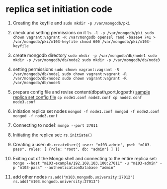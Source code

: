 # replica set initiation code



  1.  Creating the keyfile and
``sudo mkdir -p /var/mongodb/pki``

  2.  check and setting permissions on it
  ``ls -l -p /var/mongodb/pki
    sudo chown vagrant:vagrant -R /var/mongodb
    openssl rand -base64 741 > /var/mongodb/pki/m103-keyfile
    chmod 600 /var/mongodb/pki/m103-keyfile
  ``

  3.  create mongodb directory
  ``sudo mkdir -p /var/mongodb/db/node1
    sudo mkdir -p /var/mongodb/db/node2
    sudo mkdir -p /var/mongodb/db/node3``

  4.  setting permissions
  ``sudo chown vagrant:vagrant -R /var/mongodb/db/node1
    sudo chown vagrant:vagrant -R /var/mongodb/db/node2
    sudo chown vagrant:vagrant -R /var/mongodb/db/node3``

  5. prepare config file and revise content(dbpath,port,logpath)
  [sample replica set config file](./node1.conf)
  ``cp node1.conf node2.conf
    cp node2.conf node3.conf
  ``

  6.  initiation replica set nodes
  ``mongod -f node1.conf
    mongod -f node2.conf
    mongod -f node3.conf
  ``

  7.  Connecting to node1:
  ``mongo --port 27011``

  8.  Initiating the replica set:
  ``rs.initiate()``

  9.  Creating a user:
  ``db.createUser({
  user: "m103-admin",
  pwd: "m103-pass",
  roles: [
    {role: "root", db: "admin"}
  ]
})``

  10. Exiting out of the Mongo shell and connecting to the entire replica set:
  ``mongo --host "m103-example/192.168.103.100:27011" -u "m103-admin"
-p "m103-pass" --authenticationDatabase "admin"``

  11. add other nodes
  ``rs.add("m103.mongodb.university:27012")
rs.add("m103.mongodb.university:27013")``
